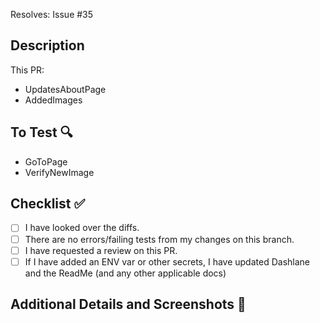 <!--- ^^ Add Descriptive title above ^^ 

Note: Use sentences. CamelCase is used for easy double-click selection
Reference: Link to blog post coming soon :raised_hands:

Link to Issue/Ticket -->
Resolves: Issue #35

## Description
This PR:
- UpdatesAboutPage
- AddedImages

## To Test :mag: 
- GoToPage
- VerifyNewImage

<!-- Don't edit checklist. This is for you to do. -->
## Checklist :white_check_mark:
- [ ] I have looked over the diffs.
- [ ] There are no errors/failing tests from my changes on this branch.
- [ ] I have requested a review on this PR.
- [ ] If I have added an ENV var or other secrets, I have updated Dashlane and the ReadMe (and any other applicable docs)

## Additional Details and Screenshots :art: <!-- If applicable -->
